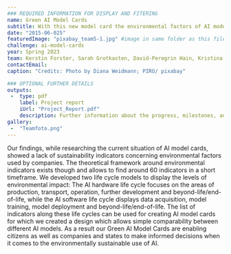 ```yaml
---
### REQUIRED INFORMATION FOR DISPLAY AND FITERING
name: Green AI Model Cards
subtitle: With this new model card the environmental factors of AI models are as easily comparable as a card game.
date: "2015-06-025"
featuredImage: "pixabay_team5-1.jpg" #image in same folder as this file
challenge: ai-model-cards
year: Spring 2023
team: Kerstin Forster, Sarah Grotkasten, David-Peregrin Hain, Kristina Pavlovic, Suchithra, Negash Desalegn Weldekiros
contactEmail: 
caption: "Credits: Photo by Diana Weidmann; PIRO/ pixabay"

### OPTIONAL FURTHER DETAILS
outputs:
 -  type: pdf
    label: Project report
    iUrl: "Project_Report.pdf"
    description: Further information about the progress, milestones, and roadblocks.
gallery:
 -  "Teamfoto.png"
---
```


Our findings, while researching the current situation of AI model cards, showed a lack of sustainability indicators concerning environmental factors used by companies. The theoretical framework around environmental indicators exists though and allows to find around 60 indicators in a short timeframe. We developed two life cycle models to display the levels of environmental impact: The AI hardware life cycle focuses on the areas of production, transport, operation, further development and beyond-life/end-of-life, while the AI software life cycle displays data acquisition, model training, model deployment and beyond-life/end-of-life. The list of indicators along these life cycles can be used for creating AI model cards for which we created a design which allows simple comparability between different AI models. As a result our Green AI Model Cards are enabling citizens as well as companies and states to make informed decisions when it comes to the environmentally sustainable use of AI.